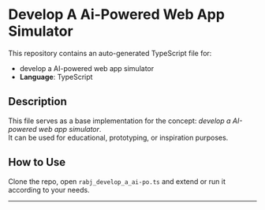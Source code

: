 # Develop A Ai-Powered Web App Simulator

This repository contains an auto-generated TypeScript file for:

- develop a AI-powered web app simulator
- **Language**: TypeScript

## Description

This file serves as a base implementation for the concept: *develop a AI-powered web app simulator*.  
It can be used for educational, prototyping, or inspiration purposes.

## How to Use

Clone the repo, open `rabj_develop_a_ai-po.ts` and extend or run it according to your needs.

---


